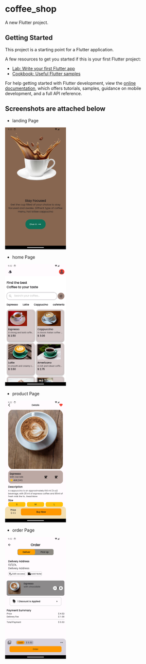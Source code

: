 # coffee_shop

A new Flutter project.

## Getting Started

This project is a starting point for a Flutter application.

A few resources to get you started if this is your first Flutter project:

- [Lab: Write your first Flutter app](https://docs.flutter.dev/get-started/codelab)
- [Cookbook: Useful Flutter samples](https://docs.flutter.dev/cookbook)

For help getting started with Flutter development, view the
[online documentation](https://docs.flutter.dev/), which offers tutorials,
samples, guidance on mobile development, and a full API reference.

## Screenshots are attached below

- landing Page
 <img src = "assets/screenshots/Screenshot_1723305323.png" width="200" height="400">

- home Page
 <img src = "assets/screenshots/Screenshot_1723305759.png" width="200" height="400">

- product Page
 <img src = "assets/screenshots/Screenshot_1723305764.png" width="200" height="400">

- order Page
 <img src = "assets/screenshots/Screenshot_1723305766.png" width="200" height="400">

